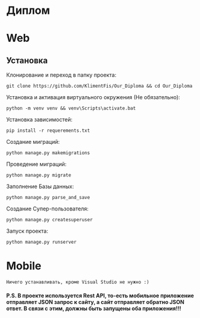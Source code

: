 # Диплом

# Web

## Установка

Клонирование и переход в папку проекта:
```shell
git clone https://github.com/KlimentFis/Our_Diploma && cd Our_Diploma
```

Установка и активация виртуального окружения (Не обязательно):
```shell
python -m venv venv && venv\Scripts\activate.bat
```

Установка зависимостей:
```shell
pip install -r requerements.txt
```

Создание миграций:
```shell
python manage.py makemigrations
```

Проведение миграций:
```shell
python manage.py migrate
```

Заполнение Базы данных:
```shell
python manage.py parse_and_save
```

Создание Супер-пользователя:
```shell
python manage.py createsuperuser
```

Запуск проекта:
```shell
python manage.py runserver
```

# Mobile

```
Ничего устанавливать, кроме Visual Studio не нужно :)
```

#### P.S. В проекте используется Rest API, то-есть мобильное приложение отправляет JSON запрос к сайту, а сайт отправляет обратно JSON ответ. В связи с этим, должны быть запущены оба приложения!!!

